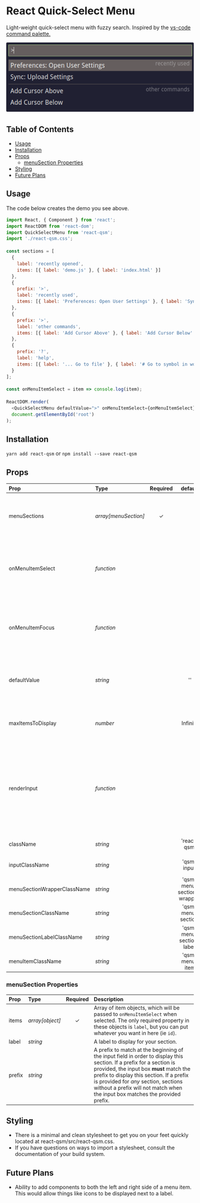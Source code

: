 # React Quick-Select Menu

Light-weight quick-select menu with fuzzy search. Inspired by the [vs-code command palette.](https://code.visualstudio.com/docs/getstarted/userinterface#_command-palette)

![react-qsm demo](./assets/sample.gif)

## Table of Contents

- [Usage](#usage)
- [Installation](#installation)
- [Props](#props)
  - [menuSection Properties](#menusection-properties)
- [Styling](#styling)
- [Future Plans](#future-plans)

## Usage

The code below creates the demo you see above.

```javascript
import React, { Component } from 'react';
import ReactDOM from 'react-dom';
import QuickSelectMenu from 'react-qsm';
import './react-qsm.css';

const sections = [
  {
    label: 'recently opened',
    items: [{ label: 'demo.js' }, { label: 'index.html' }]
  },
  {
    prefix: '>',
    label: 'recently used',
    items: [{ label: 'Preferences: Open User Settings' }, { label: 'Sync: Upload Settings' }]
  },
  {
    prefix: '>',
    label: 'other commands',
    items: [{ label: 'Add Cursor Above' }, { label: 'Add Cursor Below' }]
  },
  {
    prefix: '?',
    label: 'help',
    items: [{ label: '... Go to file' }, { label: '# Go to symbol in workspace' }]
  }
];

const onMenuItemSelect = item => console.log(item);

ReactDOM.render(
  <QuickSelectMenu defaultValue=">" onMenuItemSelect={onMenuItemSelect} menuSections={sections} />,
  document.getElementById('root')
);
```

## Installation

`yarn add react-qsm` or `npm install --save react-qsm`

## Props

| Prop                        | Type                 | Required |           default           | Description                                                                                                                                                  |
| :-------------------------- | :------------------- | :------: | :-------------------------: | :----------------------------------------------------------------------------------------------------------------------------------------------------------- |
| menuSections                | _array[menuSection]_ | &#x2713; |                             | Array of menuSections. These contain all of the data for the menuItems as well.                                                                              |
| onMenuItemSelect            | _function_           |          |                             | Callback to fire when a menu item is selected. A menuItem will be passed into this callback as the only argument.                                            |
| onMenuItemFocus             | _function_           |          |                             | Callback to fire when a menu item is focused. A menuItem will be passed into this callback as the only argument.                                             |
| defaultValue                | _string_             |          |             ''              | Initial text value of the input. If provided, this would likely be a section prefix.                                                                         |
| maxItemsToDisplay           | _number_             |          |          Infinity           | Maximum number of items to display in the quick select menu at once .                                                                                        |
| renderInput                 | _function_           |          |                             | Custom input to render. You MUST pass down the given props for react-qsm to function properly. IE: `renderInput={props => <input {...myProps} {...props} />}` |
| className                   | _string_             |          |         'react-qsm'         | Class name for the menu wrapper (div)                                                                                                                        |
| inputClassName              | _string_             |          |         'qsm-input'         | Class name for the menu input (input)                                                                                                                        |
| menuSectionWrapperClassName | _string_             |          | 'qsm-menu-sections-wrapper' | Class name for the menu sections wrapper (div)                                                                                                               |
| menuSectionClassName        | _string_             |          |     'qsm-menu-section'      | Class name for a menu section (div)                                                                                                                          |
| menuSectionLabelClassName   | _string_             |          |  'qsm-menu-section-label'   | Class name for a menu label (h2)                                                                                                                             |
| menuItemClassName           | _string_             |          |       'qsm-menu-item        | Class name for a menu item (li)                                                                                                                              |

### menuSection Properties

| Prop   | Type            | Required | Description                                                                                                                                                                                                                                                                                                                         |
| :----- | :-------------- | :------: | :---------------------------------------------------------------------------------------------------------------------------------------------------------------------------------------------------------------------------------------------------------------------------------------------------------------------------------- |
| items  | _array[object]_ | &#x2713; | Array of item objects, which will be passed to `onMenuItemSelect` when selected. The only required property in these objects is `label`, but you can put whatever you want in here (ie `id`).                                                                                                                                       |
| label  | _string_        |          | A label to display for your section.                                                                                                                                                                                                                                                                                                |
| prefix | _string_        |          | A prefix to match at the beginning of the input field in order to display this section. If a prefix for a section is provided, the input box **must** match the prefix to display this section. If a prefix is provided for _any_ section, sections without a prefix will not match when the input box matches the provided prefix. |

## Styling

- There is a minimal and clean stylesheet to get you on your feet quickly located at react-qsm/src/react-qsm.css.
- If you have questions on ways to import a stylesheet, consult the documentation of your build system.

## Future Plans

- Ability to add components to both the left and right side of a menu item. This would allow things like icons to be displayed next to a label.
